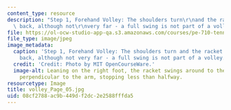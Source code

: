 ```yaml
---
content_type: resource
description: "Step 1, Forehand Volley: The shoulders turn\r\nand the racket is brought\
  \ back, although not\r\nvery far - a full swing is not part of a volley."
file: https://ol-ocw-studio-app-qa.s3.amazonaws.com/courses/pe-710-tennis-spring-2007/08cf2788ac9b449df2dc2e2588fffda5_volley_Page_05.jpg
file_type: image/jpeg
image_metadata:
  caption: 'Step 1, Forehand Volley: The shoulders turn and the racket is brought
    back, although not very far - a full swing is not part of a volley.'
  credit: 'Credit: Photo by MIT OpenCourseWare.'
  image-alt: Leaning on the right foot, the racket swings around to the back, staying
    perpendicular to the arm, stopping less than halfway.
resourcetype: Image
title: volley_Page_05.jpg
uid: 08cf2788-ac9b-449d-f2dc-2e2588fffda5
---
```

